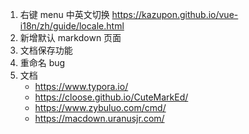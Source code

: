 1. 右键 menu 中英文切换 https://kazupon.github.io/vue-i18n/zh/guide/locale.html
2. 新增默认 markdown 页面
3. 文档保存功能
4. 重命名 bug
5. 文档
   - https://www.typora.io/
   - https://cloose.github.io/CuteMarkEd/
   - https://www.zybuluo.com/cmd/
   - https://macdown.uranusjr.com/
